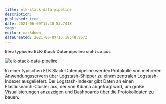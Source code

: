 ```yaml
---
title: elk-stack-data-pipeline
description: 
published: true
date: 2021-06-09T15:18:53.741Z
tags: 
editor: markdown
dateCreated: 2021-06-09T15:18:48.957Z
---
```


Eine typische ELK-Stack-Datenpipeline sieht so aus:

![elk-stack-data-pipeline](https://www.packtpub.com/graphics/9781787288546/graphics/_01_01.jpg)

In einer typischen ELK Stack-Datenpipeline werden Protokolle von mehreren Anwendungsservern über Logstash-Shipper zu einem zentralen Logstash-Indexer ausgeliefert. 
Der Logstash-Indexer gibt Daten an einen Elasticsearch-Cluster aus, der von Kibana abgefragt wird, um große Visualisierungen anzuzeigen und Dashboards über die Protokolldaten zu bauen.